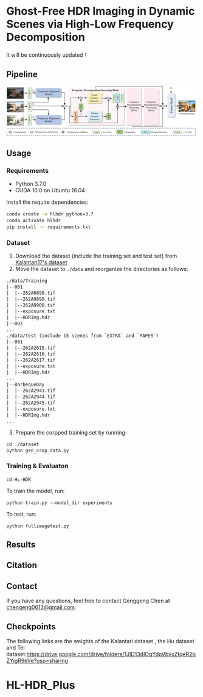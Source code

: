 # Ghost-Free HDR Imaging in Dynamic Scenes via High-Low Frequency Decomposition

It will be continuously updated！



## Pipeline
![pipeline](https://github.com/chengeng0613/HL-HDR_Plus/blob/main/pic/overview.png)




## Usage

### Requirements
* Python 3.7.0
* CUDA 10.0 on Ubuntu 18.04

Install the require dependencies:
```bash
conda create -n hlhdr python=3.7
conda activate hlhdr
pip install -r requirements.txt
```

### Dataset
1. Download the dataset (include the training set and test set) from [Kalantari17's dataset](https://cseweb.ucsd.edu/~viscomp/projects/SIG17HDR/)
2. Move the dataset to `./data` and reorganize the directories as follows:
```
./data/Training
|--001
|  |--262A0898.tif
|  |--262A0899.tif
|  |--262A0900.tif
|  |--exposure.txt
|  |--HDRImg.hdr
|--002
...
./data/Test (include 15 scenes from `EXTRA` and `PAPER`)
|--001
|  |--262A2615.tif
|  |--262A2616.tif
|  |--262A2617.tif
|  |--exposure.txt
|  |--HDRImg.hdr
...
|--BarbequeDay
|  |--262A2943.tif
|  |--262A2944.tif
|  |--262A2945.tif
|  |--exposure.txt
|  |--HDRImg.hdr
...
```
3. Prepare the corpped training set by running:
```
cd ./dataset
python gen_crop_data.py
```

### Training & Evaluaton
```
cd HL-HDR
```
To train the model, run:
```
python train.py --model_dir experiments
```
To test, run:
```
python fullimagetest.py
```

## Results




## Citation


## Contact
If you have any questions, feel free to contact Genggeng Chen at chengeng0613@gmail.com.

## Checkpoints
The following links are the weights of the Kalantari dataset , the Hu dataset and Tel dataset:https://drive.google.com/drive/folders/1JID13dIOqYdpVbvxZtqeR2bZYigR9eVe?usp=sharing
# HL-HDR_Plus
